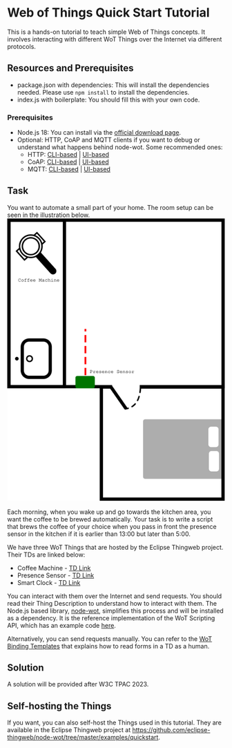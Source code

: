 # Web of Things Quick Start Tutorial

This is a hands-on tutorial to teach simple Web of Things concepts. It involves interacting with different WoT Things over the Internet via different protocols.

## Resources and Prerequisites

- package.json with dependencies: This will install the dependencies needed. Please use `npm install` to install the dependencies.
- index.js with boilerplate: You should fill this with your own code.

### Prerequisites

- Node.js 18: You can install via the [official download page](https://nodejs.org/en/download).
- Optional: HTTP, CoAP and MQTT clients if you want to debug or understand what happens behind node-wot. Some recommended ones:
  - HTTP: [CLI-based](https://curl.se/) | [UI-based](https://www.postman.com/)
  - CoAP: [CLI-based](https://www.npmjs.com/package/coap-cli) | [UI-based](https://github.com/mkovatsc/Copper4Cr)
  - MQTT: [CLI-based](https://mosquitto.org/download/) | [UI-based](https://mqttx.app/downloads)

## Task

You want to automate a small part of your home. The room setup can be seen in the illustration below.
![Quickstart Setup](./quickstart-setup.svg)

Each morning, when you wake up and go towards the kitchen area, you want the coffee to be brewed automatically.
Your task is to write a script that brews the coffee of your choice when you pass in front the presence sensor in the kitchen if it is earlier than 13:00 but later than 5:00.

We have three WoT Things that are hosted by the Eclipse Thingweb project. Their TDs are linked below:

- Coffee Machine - [TD Link](https://zion.vaimee.com/things/urn:uuid:7ba2bca0-a7f6-47b3-bdce-498caa33bbaf)
- Presence Sensor - [TD Link](https://zion.vaimee.com/things/urn:uuid:0a028f8e-8a91-4aaf-a346-9a48d440fd7c)
- Smart Clock - [TD Link](https://zion.vaimee.com/things/urn:uuid:913cf8cb-3687-4d98-8d2f-f6f27cfc7162)

You can interact with them over the Internet and send requests.
You should read their Thing Description to understand how to interact with them.
The Node.js based library, [node-wot](https://github.com/eclipse-thingweb/node-wot), simplifies this process and will be installed as a dependency.
It is the reference implementation of the WoT Scripting API, which has an example code [here](https://w3c.github.io/wot-scripting-api/#example-thing-client-api-example-with-data-value).

Alternatively, you can send requests manually. You can refer to the [WoT Binding Templates](https://w3c.github.io/wot-binding-templates/#example-binding-example-of-a-readproperty-operation-to-http) that explains how to read forms in a TD as a human.

## Solution

A solution will be provided after W3C TPAC 2023.

## Self-hosting the Things

If you want, you can also self-host the Things used in this tutorial. They are available in the Eclipse Thingweb project at <https://github.com/eclipse-thingweb/node-wot/tree/master/examples/quickstart>.

